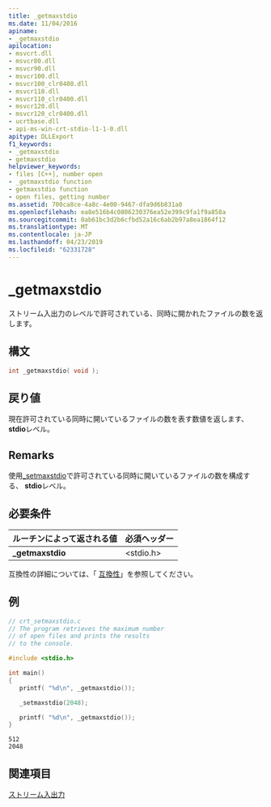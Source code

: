 ```yaml
---
title: _getmaxstdio
ms.date: 11/04/2016
apiname:
- _getmaxstdio
apilocation:
- msvcrt.dll
- msvcr80.dll
- msvcr90.dll
- msvcr100.dll
- msvcr100_clr0400.dll
- msvcr110.dll
- msvcr110_clr0400.dll
- msvcr120.dll
- msvcr120_clr0400.dll
- ucrtbase.dll
- api-ms-win-crt-stdio-l1-1-0.dll
apitype: DLLExport
f1_keywords:
- _getmaxstdio
- getmaxstdio
helpviewer_keywords:
- files [C++], number open
- _getmaxstdio function
- getmaxstdio function
- open files, getting number
ms.assetid: 700ca8ce-4a8c-4e00-9467-dfa9d6b831a0
ms.openlocfilehash: ea8e516b4c0806230376ea52e399c9fa1f9a858a
ms.sourcegitcommit: 0ab61bc3d2b6cfbd52a16c6ab2b97a8ea1864f12
ms.translationtype: MT
ms.contentlocale: ja-JP
ms.lasthandoff: 04/23/2019
ms.locfileid: "62331728"
---
```

# <a name="getmaxstdio"></a>_getmaxstdio

ストリーム入出力のレベルで許可されている、同時に開かれたファイルの数を返します。

## <a name="syntax"></a>構文

```C
int _getmaxstdio( void );
```

## <a name="return-value"></a>戻り値

現在許可されている同時に開いているファイルの数を表す数値を返します、 **stdio**レベル。

## <a name="remarks"></a>Remarks

使用[_setmaxstdio](setmaxstdio.md)で許可されている同時に開いているファイルの数を構成する、 **stdio**レベル。

## <a name="requirements"></a>必要条件

|ルーチンによって返される値|必須ヘッダー|
|-------------|---------------------|
|**_getmaxstdio**|\<stdio.h>|

互換性の詳細については、「 [互換性](../../c-runtime-library/compatibility.md)」を参照してください。

## <a name="example"></a>例

```C
// crt_setmaxstdio.c
// The program retrieves the maximum number
// of open files and prints the results
// to the console.

#include <stdio.h>

int main()
{
   printf( "%d\n", _getmaxstdio());

   _setmaxstdio(2048);

   printf( "%d\n", _getmaxstdio());
}
```

```Output
512
2048
```

## <a name="see-also"></a>関連項目

[ストリーム入出力](../../c-runtime-library/stream-i-o.md)<br/>
